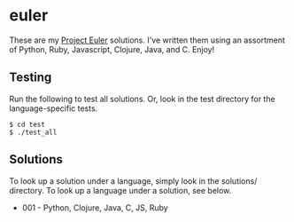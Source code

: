 # euler

These are my [Project Euler](https://projecteuler.net/) solutions. I've written them using an assortment of Python, Ruby, Javascript, Clojure, Java, and C. Enjoy!

## Testing

Run the following to test all solutions. Or, look in the test directory for the language-specific tests.

```
$ cd test
$ ./test_all
```

## Solutions

To look up a solution under a language, simply look in the solutions/ directory. To look up a language under a solution, see below.

* 001 - Python, Clojure, Java, C, JS, Ruby 
